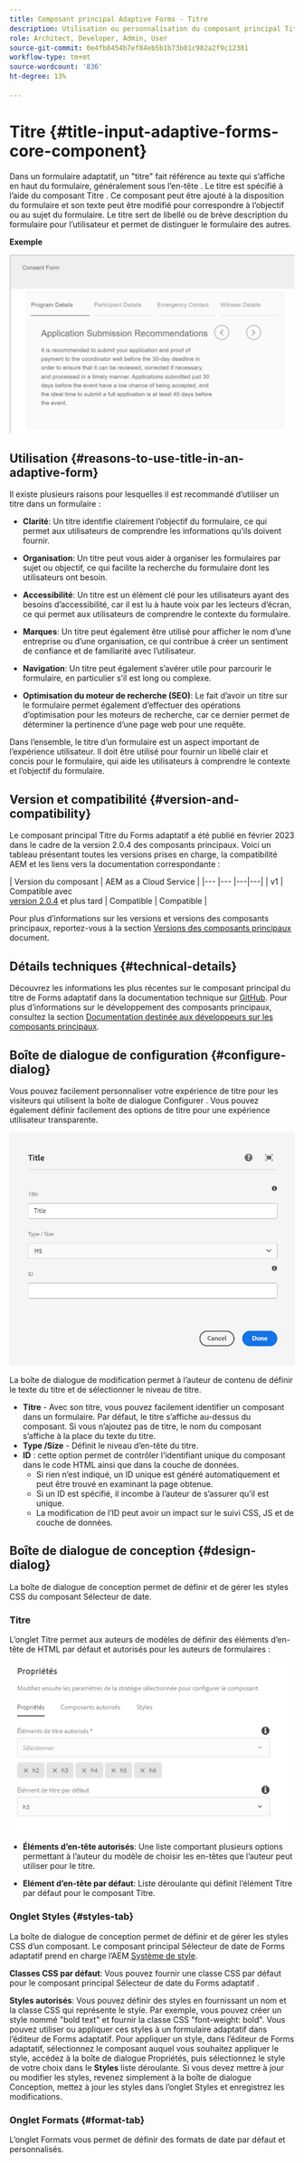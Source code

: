 ```yaml
---
title: Composant principal Adaptive Forms - Titre
description: Utilisation ou personnalisation du composant principal Titre du Forms adaptatif .
role: Architect, Developer, Admin, User
source-git-commit: 0e4fb8454b7ef84eb5b1b73b01c982a2f9c12381
workflow-type: tm+mt
source-wordcount: '836'
ht-degree: 13%

---
```



# Titre {#title-input-adaptive-forms-core-component}

Dans un formulaire adaptatif, un &quot;titre&quot; fait référence au texte qui s’affiche en haut du formulaire, généralement sous l’en-tête . Le titre est spécifié à l’aide du composant Titre . Ce composant peut être ajouté à la disposition du formulaire et son texte peut être modifié pour correspondre à l’objectif ou au sujet du formulaire. Le titre sert de libellé ou de brève description du formulaire pour l’utilisateur et permet de distinguer le formulaire des autres.

**Exemple**

![](/help/adaptive-forms/assets/title.png)

## Utilisation {#reasons-to-use-title-in-an-adaptive-form}

Il existe plusieurs raisons pour lesquelles il est recommandé d’utiliser un titre dans un formulaire :

* **Clarité**: Un titre identifie clairement l’objectif du formulaire, ce qui permet aux utilisateurs de comprendre les informations qu’ils doivent fournir.

* **Organisation**: Un titre peut vous aider à organiser les formulaires par sujet ou objectif, ce qui facilite la recherche du formulaire dont les utilisateurs ont besoin.

* **Accessibilité**: Un titre est un élément clé pour les utilisateurs ayant des besoins d’accessibilité, car il est lu à haute voix par les lecteurs d’écran, ce qui permet aux utilisateurs de comprendre le contexte du formulaire.

* **Marques**: Un titre peut également être utilisé pour afficher le nom d’une entreprise ou d’une organisation, ce qui contribue à créer un sentiment de confiance et de familiarité avec l’utilisateur.

* **Navigation**: Un titre peut également s’avérer utile pour parcourir le formulaire, en particulier s’il est long ou complexe.

* **Optimisation du moteur de recherche (SEO)**: Le fait d’avoir un titre sur le formulaire permet également d’effectuer des opérations d’optimisation pour les moteurs de recherche, car ce dernier permet de déterminer la pertinence d’une page web pour une requête.

Dans l’ensemble, le titre d’un formulaire est un aspect important de l’expérience utilisateur. Il doit être utilisé pour fournir un libellé clair et concis pour le formulaire, qui aide les utilisateurs à comprendre le contexte et l’objectif du formulaire.

## Version et compatibilité {#version-and-compatibility}

Le composant principal Titre du Forms adaptatif a été publié en février 2023 dans le cadre de la version 2.0.4 des composants principaux. Voici un tableau présentant toutes les versions prises en charge, la compatibilité AEM et les liens vers la documentation correspondante :

| Version du composant | AEM as a Cloud Service |
|--- |--- |---|---|
| v1 | Compatible avec<br>[version 2.0.4](/help/versions.md) et plus tard | Compatible | Compatible |

Pour plus d’informations sur les versions et versions des composants principaux, reportez-vous à la section [Versions des composants principaux](/help/versions.md) document.

<!-- ## Sample Component Output {#sample-component-output}

To experience the Accordion Component as well as see examples of its configuration options as well as HTML and JSON output, visit the [Component Library](https://adobe.com/go/aem_cmp_library_accordion). -->


## Détails techniques {#technical-details}

Découvrez les informations les plus récentes sur le composant principal du titre de Forms adaptatif dans la documentation technique sur [GitHub](https://github.com/adobe/aem-core-forms-components/tree/master/ui.af.apps/src/main/content/jcr_root/apps/core/fd/components/form/title/v1/title). Pour plus d’informations sur le développement des composants principaux, consultez la section [Documentation destinée aux développeurs sur les composants principaux](/help/developing/overview.md).

## Boîte de dialogue de configuration {#configure-dialog}

Vous pouvez facilement personnaliser votre expérience de titre pour les visiteurs qui utilisent la boîte de dialogue Configurer . Vous pouvez également définir facilement des options de titre pour une expérience utilisateur transparente.

![Onglet Simple](/help/adaptive-forms/assets/title_properties.png)

La boîte de dialogue de modification permet à l’auteur de contenu de définir le texte du titre et de sélectionner le niveau de titre.

* **Titre** - Avec son titre, vous pouvez facilement identifier un composant dans un formulaire. Par défaut, le titre s’affiche au-dessus du composant. Si vous n’ajoutez pas de titre, le nom du composant s’affiche à la place du texte du titre.
* **Type /Size** - Définit le niveau d’en-tête du titre.
* **ID** : cette option permet de contrôler l’identifiant unique du composant dans le code HTML ainsi que dans la couche de données.
   * Si rien n’est indiqué, un ID unique est généré automatiquement et peut être trouvé en examinant la page obtenue.
   * Si un ID est spécifié, il incombe à l’auteur de s’assurer qu’il est unique.
   * La modification de l’ID peut avoir un impact sur le suivi CSS, JS et de couche de données.

## Boîte de dialogue de conception {#design-dialog}

La boîte de dialogue de conception permet de définir et de gérer les styles CSS du composant Sélecteur de date.

### Titre

L’onglet Titre permet aux auteurs de modèles de définir des éléments d’en-tête de HTML par défaut et autorisés pour les auteurs de formulaires :

![Onglet Titre de la boîte de dialogue de conception](/help/assets/accordion-design-properties.png)

* **Éléments d’en-tête autorisés**: Une liste comportant plusieurs options permettant à l’auteur du modèle de choisir les en-têtes que l’auteur peut utiliser pour le titre.

* **Elément d’en-tête par défaut**: Liste déroulante qui définit l’élément Titre par défaut pour le composant Titre.


### Onglet Styles {#styles-tab}

La boîte de dialogue de conception permet de définir et de gérer les styles CSS d’un composant. Le composant principal Sélecteur de date de Forms adaptatif prend en charge l’AEM [Système de style](/help/get-started/authoring.md#component-styling).

**Classes CSS par défaut**: Vous pouvez fournir une classe CSS par défaut pour le composant principal Sélecteur de date du Forms adaptatif .

**Styles autorisés**: Vous pouvez définir des styles en fournissant un nom et la classe CSS qui représente le style. Par exemple, vous pouvez créer un style nommé &quot;bold text&quot; et fournir la classe CSS &quot;font-weight: bold&quot;. Vous pouvez utiliser ou appliquer ces styles à un formulaire adaptatif dans l’éditeur de Forms adaptatif. Pour appliquer un style, dans l’éditeur de Forms adaptatif, sélectionnez le composant auquel vous souhaitez appliquer le style, accédez à la boîte de dialogue Propriétés, puis sélectionnez le style de votre choix dans le **Styles** liste déroulante. Si vous devez mettre à jour ou modifier les styles, revenez simplement à la boîte de dialogue Conception, mettez à jour les styles dans l’onglet Styles et enregistrez les modifications.

### Onglet Formats {#format-tab}

L’onglet Formats vous permet de définir des formats de date par défaut et personnalisés.

